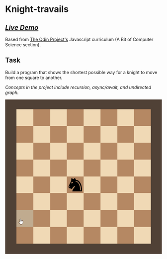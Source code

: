 # Knight-travails
## [_Live Demo_](https://john0ground.github.io/Knight-travails/)

Based from [The Odin Project's](https://www.theodinproject.com/paths/full-stack-javascript) Javascript curriculum (A Bit of Computer Science section).

## Task
Build a program that shows the shortest possible way for a knight to move from
one square to another.

_Concepts in the project include recursion, async/await, and undirected graph._

![Knight travails gif](./knight-travails.gif)

